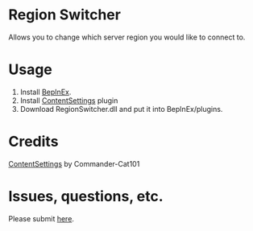 # Region Switcher

Allows you to change which server region you would like to connect to.

# Usage

1. Install [BepInEx](https://github.com/BepInEx/BepInEx).
2. Install [ContentSettings](https://github.com/Commander-Cat101/ContentSettings) plugin
3. Download RegionSwitcher.dll and put it into BepInEx/plugins.

# Credits

[ContentSettings](https://github.com/Commander-Cat101/ContentSettings) by Commander-Cat101

# Issues, questions, etc.
Please submit [here](https://github.com/ShingekiNoRex/CW-RegionSwitcher/issues).